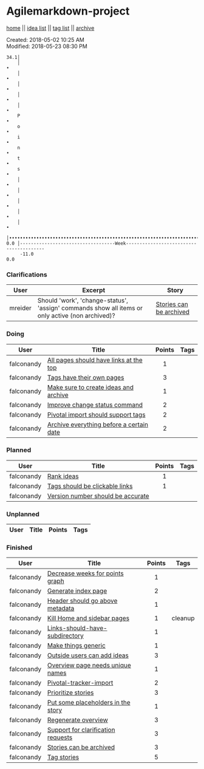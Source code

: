 # Agilemarkdown-project

[home](index.md) || [idea list](ideas.md) || [tag list](tags.md) || [archive](agilemarkdown-project/archive.md)

Created: 2018-05-02 10:25 AM  
Modified: 2018-05-23 08:30 PM  

```
34.1│                                                                               
    │                                                                              •
    │                                                                             • 
    │                                                                             • 
    │                                                                            •  
    │                                                                            •  
    P                                                                           •   
    o                                                                           •   
    i                                                                          •    
    n                                                                          •    
    t                                                                         •     
    s                                                                         •     
    │                                                                        •      
    │                                                                        •      
    │                                                                       •       
    │                                                                       •       
    │                                                                      •        
    │•••••••••••••••••••••••••••••••••••••••••••••••••••••••••••••••••••••••        
0.0 │-----------------------------------Week----------------------------------------
     -11.0                                                                       0.0

```
### Clarifications
| User | Excerpt | Story |
|---|---|---|
| mreider | Should 'work', 'change-status', 'assign' commands show all items or only active (non archived)? | [Stories can be archived](agilemarkdown-project/stories-can-be-archived.md) |

### Doing
| User | Title | Points | Tags |
|---|---|:---:|---|
| falconandy | [All pages should have links at the top](agilemarkdown-project/all-pages-should-have-links-at-the-top.md) | 1 |  |
| falconandy | [Tags have their own pages](agilemarkdown-project/tags-have-their-own-pages.md) | 3 |  |
| falconandy | [Make sure to create ideas and archive](agilemarkdown-project/make-sure-to-create-ideas-and-archive.md) | 1 |  |
| falconandy | [Improve change status command](agilemarkdown-project/improve-change-status-command.md) | 2 |  |
| falconandy | [Pivotal import should support tags](agilemarkdown-project/pivotal-import-should-support-tags.md) | 2 |  |
| falconandy | [Archive everything before a certain date](agilemarkdown-project/archive-everything-before-a-certain-date.md) | 2 |  |

### Planned
| User | Title | Points | Tags |
|---|---|:---:|---|
| falconandy | [Rank ideas](agilemarkdown-project/rank-ideas.md) | 1 |  |
| falconandy | [Tags should be clickable links](agilemarkdown-project/tags-should-be-clickable-links.md) | 1 |  |
| falconandy | [Version number should be accurate](agilemarkdown-project/version-number-should-be-accurate.md) |  |  |

### Unplanned
| User | Title | Points | Tags |
|---|---|:---:|---|

### Finished
| User | Title | Points | Tags |
|---|---|:---:|---|
| falconandy | [Decrease weeks for points graph](agilemarkdown-project/decrease-weeks-for-points-graph.md) | 1 |  |
| falconandy | [Generate index page](agilemarkdown-project/generate-index-page.md) | 2 |  |
| falconandy | [Header should go above metadata](agilemarkdown-project/header-should-go-above-metadata.md) | 1 |  |
| falconandy | [Kill Home and sidebar pages](agilemarkdown-project/kill-Home-and-sidebar-pages.md) | 1 | cleanup |
| falconandy | [Links-should-have-subdirectory](agilemarkdown-project/links-should-have-subdirectory.md) | 1 |  |
| falconandy | [Make things generic](agilemarkdown-project/make-things-generic.md.md) | 1 |  |
| falconandy | [Outside users can add ideas](agilemarkdown-project/outside-users-can-add-ideas.md) | 3 |  |
| falconandy | [Overview page needs unique names](agilemarkdown-project/overview-page-needs-unique-names.md) | 1 |  |
| falconandy | [Pivotal-tracker-import](agilemarkdown-project/pivotal-tracker-import.md) | 2 |  |
| falconandy | [Prioritize stories](agilemarkdown-project/prioritize-stories.md) | 3 |  |
| falconandy | [Put some placeholders in the story](agilemarkdown-project/put-some-placeholders-in-the-story.md) | 1 |  |
| falconandy | [Regenerate overview](agilemarkdown-project/regenerate-overview.md) | 3 |  |
| falconandy | [Support for clarification requests](agilemarkdown-project/send-comments-to-users.md) | 3 |  |
| falconandy | [Stories can be archived](agilemarkdown-project/stories-can-be-archived.md) | 3 |  |
| falconandy | [Tag stories](agilemarkdown-project/tag-stories.md) | 5 |  |
